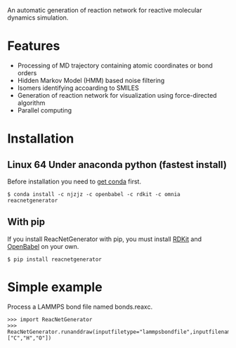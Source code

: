 An automatic generation of reaction network for reactive molecular dynamics simulation.
# Features
- Processing of MD trajectory containing atomic coordinates or bond orders
- Hidden Markov Model (HMM) based noise filtering
- Isomers identifying accoarding to SMILES
- Generation of reaction network for visualization using force-directed algorithm
- Parallel computing
# Installation
## Linux 64 Under anaconda python (fastest install)
Before installation you need to [get conda](https://conda.io/docs/user-guide/install/index.html) first.
```
$ conda install -c njzjz -c openbabel -c rdkit -c omnia reacnetgenerator
```
## With pip
If you install ReacNetGenerator with pip, you must install [RDKit](https://github.com/rdkit/rdkit) and [OpenBabel](https://github.com/openbabel/openbabel) on your own.
```
$ pip install reacnetgenerator
```
# Simple example
Process a LAMMPS bond file named bonds.reaxc.
```
>>> import ReacNetGenerator
>>> ReacNetGenerator.runanddraw(inputfiletype="lammpsbondfile",inputfilename="bonds.reaxc",atomname=["C","H","O"])
```
